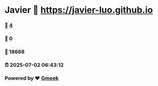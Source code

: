 # Javier :link: https://javier-luo.github.io 
### :page_facing_up: [4](https://javier-luo.github.io/tag.html) 
### :speech_balloon: 0 
### :hibiscus: 18668 
### :alarm_clock: 2025-07-02 06:43:12 
### Powered by :heart: [Gmeek](https://github.com/Meekdai/Gmeek)
